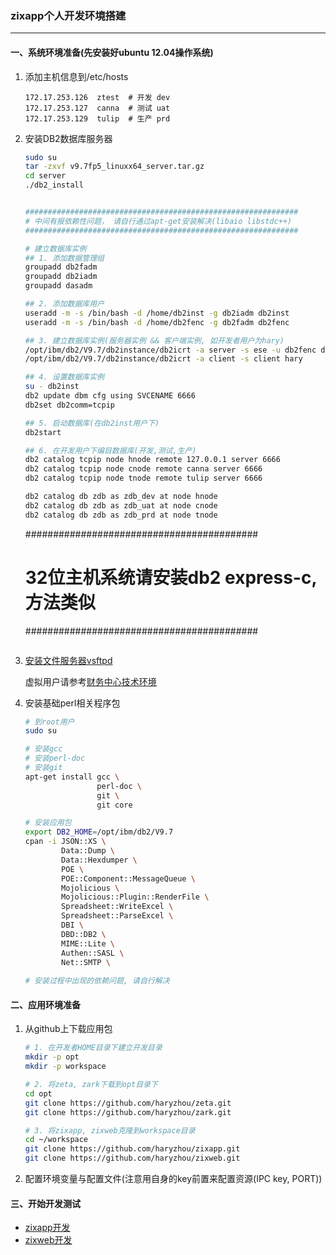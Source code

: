 ### zixapp个人开发环境搭建
- - -

#### 一、系统环境准备(先安装好ubuntu 12.04操作系统)

1. 添加主机信息到/etc/hosts

   ```
   172.17.253.126  ztest  # 开发 dev
   172.17.253.127  canna  # 测试 uat
   172.17.253.129  tulip  # 生产 prd
   ```
   
2. 安装DB2数据库服务器

   ```sh
   sudo su
   tar -zxvf v9.7fp5_linuxx64_server.tar.gz
   cd server
   ./db2_install
   
   
   #############################################################
   # 中间有报依赖性问题， 请自行通过apt-get安装解决(libaio libstdc++)
   #############################################################

   # 建立数据库实例
   ## 1. 添加数据管理组
   groupadd db2fadm
   groupadd db2iadm
   groupadd dasadm
   
   ## 2. 添加数据库用户
   useradd -m -s /bin/bash -d /home/db2inst -g db2iadm db2inst
   useradd -m -s /bin/bash -d /home/db2fenc -g db2fadm db2fenc
   
   ## 3. 建立数据库实例(服务器实例 && 客户端实例, 如开发者用户为hary)
   /opt/ibm/db2/V9.7/db2instance/db2icrt -a server -s ese -u db2fenc db2inst
   /opt/ibm/db2/V9.7/db2instance/db2icrt -a client -s client hary
   
   ## 4. 设置数据库实例
   su - db2inst
   db2 update dbm cfg using SVCENAME 6666
   db2set db2comm=tcpip
   
   ## 5. 启动数据库(在db2inst用户下)
   db2start
   
   ## 6. 在开发用户下编目数据库(开发,测试,生产)
   db2 catalog tcpip node hnode remote 127.0.0.1 server 6666
   db2 catalog tcpip node cnode remote canna server 6666
   db2 catalog tcpip node tnode remote tulip server 6666
   
   db2 catalog db zdb as zdb_dev at node hnode
   db2 catalog db zdb as zdb_uat at node cnode
   db2 catalog db zdb as zdb_prd at node tnode
   ```
   
   ##########################################
   # 32位主机系统请安装db2 express-c, 方法类似
   ##########################################
   ```
   
3. [安装文件服务器vsftpd](https://github.com/haryzhou/recipes/blob/master/vsftpd/CentOS_6.3_vsftp_配置及虚拟用户配置.md)

   虚拟用户请参考[财务中心技术环境](https://github.com/haryzhou/zixapp/blob/master/share/财务中心技术环境.md)

4. 安装基础perl相关程序包

   ```sh
   # 到root用户
   sudo su
   
   # 安装gcc
   # 安装perl-doc
   # 安装git
   apt-get install gcc \
                   perl-doc \
                   git \
                   git core
   
   # 安装应用包               
   export DB2_HOME=/opt/ibm/db2/V9.7
   cpan -i JSON::XS \
           Data::Dump \
           Data::Hexdumper \
           POE \
           POE::Component::MessageQueue \
           Mojolicious \
           Mojolicious::Plugin::RenderFile \
           Spreadsheet::WriteExcel \
           Spreadsheet::ParseExcel \
           DBI \
           DBD::DB2 \
           MIME::Lite \
           Authen::SASL \
           Net::SMTP \
           
   # 安装过程中出现的依赖问题, 请自行解决
   ```
   


#### 二、应用环境准备

1. 从github上下载应用包

   ```sh
   # 1. 在开发者HOME目录下建立开发目录
   mkdir -p opt
   mkdir -p workspace
   
   # 2. 将zeta, zark下载到opt目录下
   cd opt
   git clone https://github.com/haryzhou/zeta.git
   git clone https://github.com/haryzhou/zark.git
   
   # 3. 将zixapp, zixweb克隆到workspace目录
   cd ~/workspace
   git clone https://github.com/haryzhou/zixapp.git
   git clone https://github.com/haryzhou/zixweb.git
   
   ```
   
2. 配置环境变量与配置文件(注意用自身的key前置来配置资源(IPC key, PORT))


#### 三、开始开发测试
   - [zixapp开发](https://github.com/haryzhou/zixapp/blob/master/share/zixapp开发.md)
   - [zixweb开发](https://github.com/haryzhou/zixapp/blob/master/share/zixweb开发.md)
   
   


